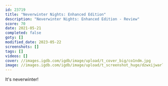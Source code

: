 ```yaml
---
id: 23719
title: "Neverwinter Nights: Enhanced Edition"
description: "Neverwinter Nights: Enhanced Edition - Review"
score: 70
date: 2021-05-21
completed: false
goty: []
modified_date: 2023-05-22
screenshots: []
tags: []
videos: []
cover: //images.igdb.com/igdb/image/upload/t_cover_big/co1ndm.jpg
image: //images.igdb.com/igdb/image/upload/t_screenshot_huge/dzwxijwarletnqr8fsis.jpg
---
```

It's neverwinter!